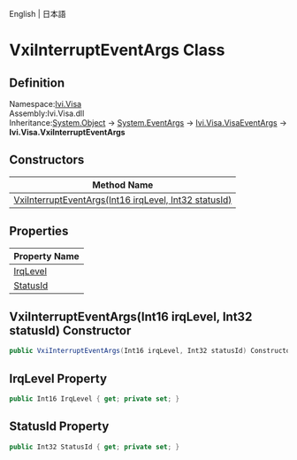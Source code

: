 English | 日本語

# VxiInterruptEventArgs Class

## Definition
Namespace:[Ivi.Visa](../Visa.md)<BR>
Assembly:Ivi.Visa.dll<BR>
Inheritance:[System.Object](https://learn.microsoft.com/en-us/dotnet/api/system.object) -> [System.EventArgs](https://learn.microsoft.com/en-us/dotnet/api/system.eventargs) -> [Ivi.Visa.VisaEventArgs](Ivi.Visa.VisaEventArgs.md) -> **Ivi.Visa.VxiInterruptEventArgs**

## Constructors

|Method Name|
|---|
|[VxiInterruptEventArgs(Int16 irqLevel, Int32 statusId)](#VxiInterruptEventArgsInt16-irqLevel-Int32-statusId-constructor)|

## Properties

|Property Name|
|---|
|[IrqLevel](#IrqLevel-Property)|
|[StatusId](#StatusId-Property)|

## VxiInterruptEventArgs(Int16 irqLevel, Int32 statusId) Constructor
```C#
public VxiInterruptEventArgs(Int16 irqLevel, Int32 statusId) Constructor
```
## IrqLevel Property
```C#
public Int16 IrqLevel { get; private set; }
```
## StatusId Property
```C#
public Int32 StatusId { get; private set; }
```
